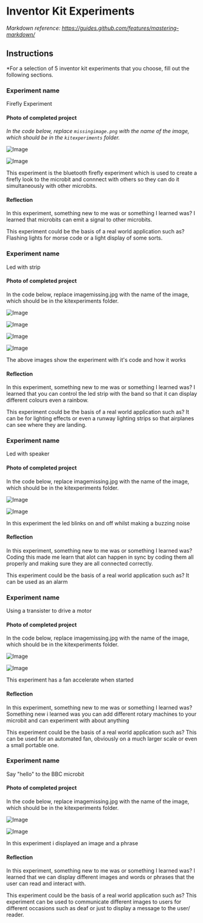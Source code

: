 # Inventor Kit Experiments

*Markdown reference: https://guides.github.com/features/mastering-markdown/*

## Instructions ##

*For a selection of 5 inventor kit experiments that you choose, fill out the following sections.

### Experiment name ###

Firefly Experiment

#### Photo of completed project ####
*In the code below, replace `missingimage.png` with the name of the image, which should be in the `kitexperiments` folder.*

![Image](firefly_code.jpg)

![Image](firefly_experiment.jpg)

This experiment is the bluetooth firefly experiment which is used to create a firefly look to the microbit and connnect with others so they can do it simultaneously with other microbits. 

#### Reflection ####

In this experiment, something new to me was or something I learned was? I learned that microbits can emit a signal to other microbits.  

This experiment could be the basis of a real world application such as? Flashing lights for morse code or a light display of some sorts.

### Experiment name ###

Led with strip

#### Photo of completed project ####
In the code below, replace imagemissing.jpg with the name of the image, which should be in the kitexperiments folder.

![Image](led_experiment_code1.jpg)

![Image](led_experiment_code2.jpg)

![Image](led_experiment1.jpg)

![Image](led_experiment3.jpg)

The above images show the experiment with it's code and how it works

#### Reflection ####

In this experiment, something new to me was or something I learned was? I learned that you can control the led strip with the band so that it can display different colours even a rainbow. 

This experiment could be the basis of a real world application such as? It can be for lighting effects or even a runway lighting strips so that airplanes can see where they are landing. 

### Experiment name ###

Led with speaker

#### Photo of completed project ####
In the code below, replace imagemissing.jpg with the name of the image, which should be in the kitexperiments folder.

![Image](led_speaker.jpg)

![Image](led_speaker_code.jpg)

In this experiment the led blinks on and off whilst making a buzzing noise 

#### Reflection ####

In this experiment, something new to me was or something I learned was? Coding this made me learn that alot can happen in sync by coding them all properly and making sure they are all connected correctly. 

This experiment could be the basis of a real world application such as? It can be used as an alarm

### Experiment name ###

Using a transister to drive a motor

#### Photo of completed project ####
In the code below, replace imagemissing.jpg with the name of the image, which should be in the kitexperiments folder.

![Image](fan_experiment.jpg)

![Image](transition_motor_code.png)

This experiment has a fan accelerate when started

#### Reflection ####

In this experiment, something new to me was or something I learned was? Something new i learned was you can add different rotary machines to your microbit and can experiment with about anything

This experiment could be the basis of a real world application such as? This can be used for an automated fan, obviously on a much larger scale or even a small portable one. 

### Experiment name ###

Say "hello" to the BBC microbit

#### Photo of completed project ####
In the code below, replace imagemissing.jpg with the name of the image, which should be in the kitexperiments folder.

![Image](hello_microbit_code.png)

![Image](hello_microbit.jpg)

In this experiment i displayed an image and a phrase

#### Reflection ####

In this experiment, something new to me was or something I learned was? I learned that we can display different images and words or phrases that the user can read and interact with. 

This experiment could be the basis of a real world application such as? This experiment can be used to communicate different images to users for different occasions such as deaf or just to display a message to the user/ reader. 

